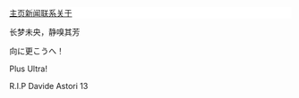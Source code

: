 <title>向に更こうへ！Plus Ultra!</title>
<style>
body 
{
	background-image:url("16c9fa8904f97bd1168f93c209a617281324e334_raw.jpg");
	background-repeat:no-repeat;
	background-attachment:fixed;
	background-position:top;
}
ul 
{
    list-style-type: none;
    margin: 0;
    padding: 0;
    overflow: hidden;
    background-color: #ffffff;
}
li 
{
    float: left;
}

li a 
{
    display: block;
    color: #ff2cb2;
    text-align: center;
    padding: 14px 16px;
    text-decoration: none;
}

li a:hover 
{
    background-color: #111;
}

li a:hover:not(.active) {
    background-color: #f3a0d4;
}

.active {
    background-color: #f3a0d4;
}
</style>
<ul>
  <li><a class="active" href="#home">主页</a></li>
  <li><a href="#news">新闻</a></li>
  <li><a href="#contact">联系</a></li>
  <li><a href="#about">关于</a></li>
</ul>
<p>长梦未央，静嗅其芳</p>
<p>向に更こうへ！</p>
<p>Plus Ultra!</p>
<p>R.I.P Davide Astori 13</p>
